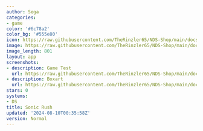 ```yaml
---
author: Sega
categories:
- game
color: '#6c78a2'
color_bg: '#555e80'
icon: https://raw.githubusercontent.com/TheRinzler65/NDS-Shop/main/docs/assets/images/icons/sonicrush.png
image: https://raw.githubusercontent.com/TheRinzler65/NDS-Shop/main/docs/assets/images/icons/sonicrush.png
image_length: 801
layout: app
screenshots:
- description: Game Test
  url: https://raw.githubusercontent.com/TheRinzler65/NDS-Shop/main/docs/assets/images/screenshots/sonicrush/sonicrush.png
- description: Boxart
  url: https://raw.githubusercontent.com/TheRinzler65/NDS-Shop/main/docs/assets/images/boxart/Sonic%20Rush%20(Europe)%20(En%2CJa%2CFr%2CDe%2CEs%2CIt).nds.png
stars: 0
systems:
- DS
title: Sonic Rush
updated: '2024-08-10T00:35:58Z'
version: Normal
---
```

